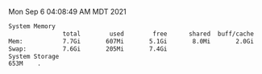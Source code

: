 Mon Sep  6 04:08:49 AM MDT 2021
```bash
System Memory
               total        used        free      shared  buff/cache   available
Mem:           7.7Gi       607Mi       5.1Gi       8.0Mi       2.0Gi       6.8Gi
Swap:          7.6Gi       205Mi       7.4Gi
System Storage
653M	.
```
```bash
